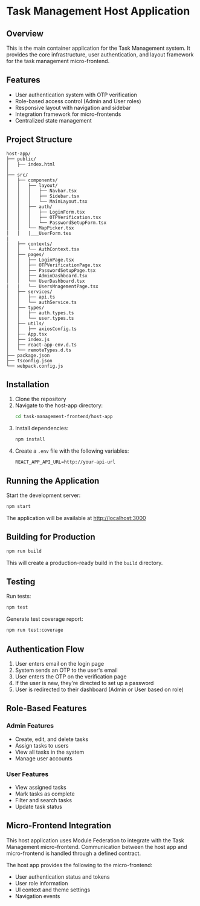 # Task Management Host Application

## Overview

This is the main container application for the Task Management system. It provides the core infrastructure, user authentication, and layout framework for the task management micro-frontend.

## Features

- User authentication system with OTP verification
- Role-based access control (Admin and User roles)
- Responsive layout with navigation and sidebar
- Integration framework for micro-frontends
- Centralized state management

## Project Structure

```
host-app/
├── public/
│   ├── index.html
│  
├── src/
│   ├── components/
│   │   ├── layout/
│   │   │   ├── Navbar.tsx
│   │   │   ├── Sidebar.tsx
│   │   │   └── MainLayout.tsx
│   │   ├── auth/
│   │   │   ├── LoginForm.tsx
│   │   │   ├── OTPVerification.tsx
│   │   │   └── PasswordSetupForm.tsx
│   │   └── MapPicker.tsx
|   |   |___UserForm.tes
|   
│   ├── contexts/
│   │   └── AuthContext.tsx
│   ├── pages/
│   │   ├── LoginPage.tsx
│   │   ├── OTPVerificationPage.tsx
│   │   ├── PasswordSetupPage.tsx
│   │   ├── AdminDashboard.tsx
│   │   └── UserDashboard.tsx
|   |   └── UsersMnagementPage.tsx
│   ├── services/
│   │   ├── api.ts
│   │   └── authService.ts
│   ├── types/
│   │   ├── auth.types.ts
│   │   └── user.types.ts
│   ├── utils/
│   │   ├── axiosConfig.ts
│   ├── App.tsx
│   ├── index.js
│   ├── react-app-env.d.ts
│   └── remoteTypes.d.ts
├── package.json
├── tsconfig.json
└── webpack.config.js
```

## Installation

1. Clone the repository
2. Navigate to the host-app directory:
   ```bash
   cd task-management-frontend/host-app
   ```
3. Install dependencies:
   ```bash
   npm install
   ```
4. Create a `.env` file with the following variables:
   ```
   REACT_APP_API_URL=http://your-api-url
   ```

## Running the Application

Start the development server:
```bash
npm start
```

The application will be available at [http://localhost:3000](http://localhost:5000/api)

## Building for Production

```bash
npm run build
```

This will create a production-ready build in the `build` directory.

## Testing

Run tests:
```bash
npm test
```

Generate test coverage report:
```bash
npm run test:coverage
```

## Authentication Flow

1. User enters email on the login page
2. System sends an OTP to the user's email
3. User enters the OTP on the verification page
4. If the user is new, they're directed to set up a password
5. User is redirected to their dashboard (Admin or User based on role)

## Role-Based Features

### Admin Features
- Create, edit, and delete tasks
- Assign tasks to users
- View all tasks in the system
- Manage user accounts

### User Features
- View assigned tasks
- Mark tasks as complete
- Filter and search tasks
- Update task status

## Micro-Frontend Integration

This host application uses Module Federation to integrate with the Task Management micro-frontend. Communication between the host app and micro-frontend is handled through a defined contract.

The host app provides the following to the micro-frontend:
- User authentication status and tokens
- User role information
- UI context and theme settings
- Navigation events

